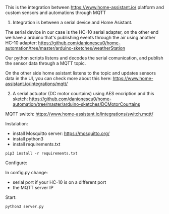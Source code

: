 This is the integration between https://www.home-assistant.io/ platform and custom sensors and automations through MQTT

1. Integration is between a serial device and Home Asistant. 

The serial device in our case is the HC-10 serial adapter, on the other end we have a arduino that's publishing events through the air
using another HC-10 adapter: https://github.com/danionescu0/home-automation/tree/master/arduino-sketches/weatherStation

Our python scripts listens and decodes the serial comunication, and publish the sensor data through a MQTT topic.

On the other side home asistant listens to the topic and updates sensors data in the UI, you can check more about this here: https://www.home-assistant.io/integrations/mqtt/

2. A serial actuator (DC motor courtains) using AES encription and this sketch: https://github.com/danionescu0/home-automation/tree/master/arduino-sketches/DCMotorCourtains

MQTT switch: https://www.home-assistant.io/integrations/switch.mqtt/

Instalation:

- install Mosquitto server: https://mosquitto.org/
- install python3 
- install requirements.txt

````
pip3 install -r requirements.txt
````

Configure:

In config.py change:

- serial port if your HC-10 is on a different port
- the MQTT server IP


Start:

````
python3 server.py
````